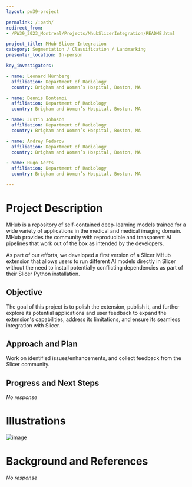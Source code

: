 ```yaml
---
layout: pw39-project

permalink: /:path/
redirect_from:
- /PW39_2023_Montreal/Projects/MhubSlicerIntegration/README.html

project_title: MHub-Slicer Integration
category: Segmentation / Classification / Landmarking
presenter_location: In-person

key_investigators:

- name: Leonard Nürnberg
  affiliation: Department of Radiology
  country: Brigham and Women’s Hospital, Boston, MA

- name: Dennis Bontempi
  affiliation: Department of Radiology
  country: Brigham and Women’s Hospital, Boston, MA

- name: Justin Johnson
  affiliation: Department of Radiology
  country: Brigham and Women’s Hospital, Boston, MA

- name: Andrey Fedorov
  affiliation: Department of Radiology
  country: Brigham and Women’s Hospital, Boston, MA

- name: Hugo Aerts
  affiliation: Department of Radiology
  country: Brigham and Women’s Hospital, Boston, MA

---
```


# Project Description

<!-- Add a short paragraph describing the project. -->

MHub is a repository of self-contained deep-learning models trained for a wide variety of applications in the medical and medical imaging domain. MHub provides the community with reproducible and transparent AI pipelines that work out of the box as intended by the developers.

As part of our efforts, we developed a first version of a Slicer MHub extension that allows users to run different AI models directly in Slicer without the need to install potentially conflicting dependencies as part of their Slicer Python installation.

## Objective

<!-- Describe here WHAT you would like to achieve (what you will have as end result). -->

The goal of this project is to polish the extension, publish it, and further explore its potential applications and user feedback to expand the extension's capabilities, address its limitations, and ensure its seamless integration with Slicer.

## Approach and Plan

<!-- Describe here HOW you would like to achieve the objectives stated above. -->

Work on identified issues/enhancements, and collect feedback from the Slicer community.

## Progress and Next Steps

<!-- Update this section as you make progress, describing of what you have ACTUALLY DONE.
     If there are specific steps that you could not complete then you can describe them here, too. -->

*No response*

# Illustrations

<!-- Add pictures and links to videos that demonstrate what has been accomplished. -->

![image](https://github.com/NA-MIC/ProjectWeek/assets/31729248/a437e55a-4772-4cc8-862f-455241d03014)

# Background and References

<!-- If you developed any software, include link to the source code repository.
     If possible, also add links to sample data, and to any relevant publications. -->

*No response*
